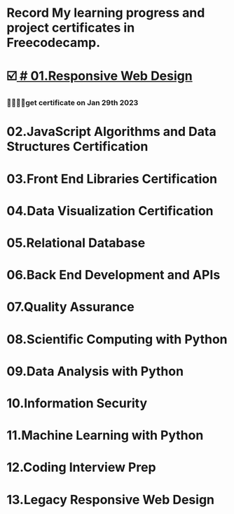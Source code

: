 # Record My learning progress and project certificates in Freecodecamp.
# :ballot_box_with_check:<a href="https://github.com/Xmaspro/Responsive-Web-Design"> # 01.Responsive Web Design</a><h3>                            :foot::foot::foot::cupid:get certificate on Jan 29th 2023</h3>
# 02.JavaScript Algorithms and Data Structures Certification
# 03.Front End Libraries Certification
# 04.Data Visualization Certification
# 05.Relational Database
# 06.Back End Development and APIs
# 07.Quality Assurance
# 08.Scientific Computing with Python
# 09.Data Analysis with Python
# 10.Information Security
# 11.Machine Learning with Python
# 12.Coding Interview Prep
# 13.Legacy Responsive Web Design

